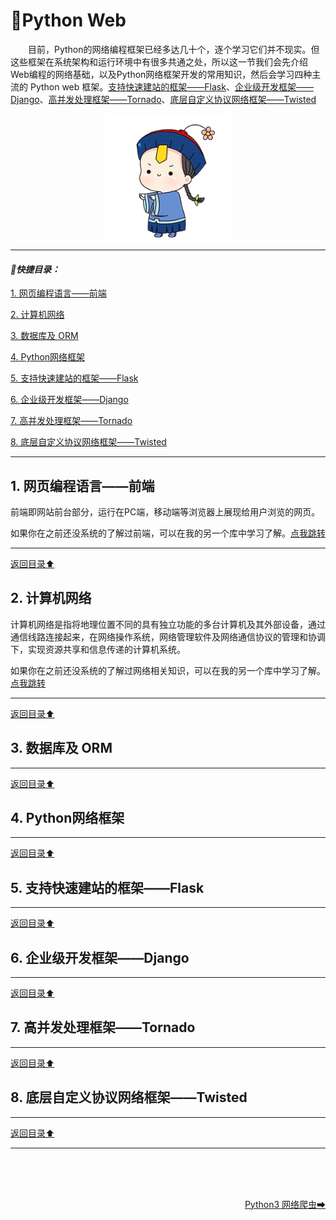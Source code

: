 # 💬Python Web
&emsp;&emsp;目前，Python的网络编程框架已经多达几十个，逐个学习它们并不现实。但这些框架在系统架构和运行环境中有很多共通之处，所以这一节我们会先介绍Web编程的网络基础，以及Python网络框架开发的常用知识，然后会学习四种主流的 Python web 框架。[支持快速建站的框架——Flask](#)、[企业级开发框架——Django](#)、[高并发处理框架——Tornado](#)、[底层自定义协议网络框架——Twisted](#)

<div align="center">
    <img src="https://github.com/fmw666/my-image-file/blob/master/images/anime/cute51.gif" width="200">
</div>

---

#### *📑快捷目录：* 
[1. 网页编程语言——前端](#1-网页编程语言前端)

[2. 计算机网络](#2-计算机网络)

[3. 数据库及 ORM](#3-数据库及-ORM)

[4. Python网络框架](#4-Python网络框架)

[5. 支持快速建站的框架——Flask](#5-支持快速建站的框架flask)

[6. 企业级开发框架——Django](#6-企业级开发框架django)

[7. 高并发处理框架——Tornado](#7-高并发处理框架tornado)

[8. 底层自定义协议网络框架——Twisted](#8-底层自定义协议网络框架twisted)

---

## 1. 网页编程语言——前端
前端即网站前台部分，运行在PC端，移动端等浏览器上展现给用户浏览的网页。

如果你在之前还没系统的了解过前端，可以在我的另一个库中学习了解。[点我跳转](https://github.com/fmw666/Front-end/)

---

[返回目录⬆](#快捷目录)

## 2. 计算机网络
计算机网络是指将地理位置不同的具有独立功能的多台计算机及其外部设备，通过通信线路连接起来，在网络操作系统，网络管理软件及网络通信协议的管理和协调下，实现资源共享和信息传递的计算机系统。

如果你在之前还没系统的了解过网络相关知识，可以在我的另一个库中学习了解。[点我跳转](https://github.com/fmw666/Linux/Network/)

---

[返回目录⬆](#快捷目录)

## 3. 数据库及 ORM

---

[返回目录⬆](#快捷目录)

## 4. Python网络框架

---

[返回目录⬆](#快捷目录)

## 5. 支持快速建站的框架——Flask

---

[返回目录⬆](#快捷目录)

## 6. 企业级开发框架——Django

---

[返回目录⬆](#快捷目录)

## 7. 高并发处理框架——Tornado

---

[返回目录⬆](#快捷目录)

## 8. 底层自定义协议网络框架——Twisted

---

[返回目录⬆](#快捷目录)

---

<br><br><br>
<div align="right">
    <a href="../step5-Crawl">Python3 网络爬虫➡</a>
</div>
